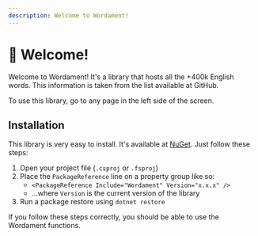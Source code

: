 ```yaml
---
description: Welcome to Wordament!
---
```


# 👋 Welcome!

Welcome to Wordament! It's a library that hosts all the +400k English words. This information is taken from the list available at GitHub.

To use this library, go to any page in the left side of the screen.

## Installation

This library is very easy to install. It's available at [NuGet](https://www.nuget.org/packages/Wordament/). Just follow these steps:

1. Open your project file (`.csproj` or `.fsproj`)
2. Place the `PackageReference` line on a property group like so:
   * `<PackageReference Include="Wordament" Version="x.x.x" />`
   * ...where `Version` is the current version of the library
3. Run a package restore using `dotnet restore`

If you follow these steps correctly, you should be able to use the Wordament functions.

